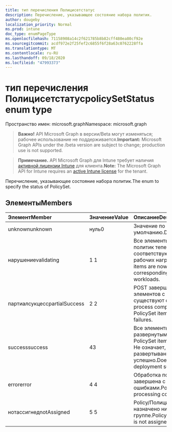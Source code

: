 ```yaml
---
title: тип перечисления Полицисетстатус
description: Перечисление, указывающее состояние набора политик.
author: dougeby
localization_priority: Normal
ms.prod: intune
doc_type: enumPageType
ms.openlocfilehash: 71158908a14c2f621785b8b82cff480ea80cf92e
ms.sourcegitcommit: acdf972e2f25fef2c6855f6f28a63c0762228ffa
ms.translationtype: MT
ms.contentlocale: ru-RU
ms.lasthandoff: 09/18/2020
ms.locfileid: "47993373"
---
```

# <a name="policysetstatus-enum-type"></a><span data-ttu-id="6d853-103">тип перечисления Полицисетстатус</span><span class="sxs-lookup"><span data-stu-id="6d853-103">policySetStatus enum type</span></span>

<span data-ttu-id="6d853-104">Пространство имен: microsoft.graph</span><span class="sxs-lookup"><span data-stu-id="6d853-104">Namespace: microsoft.graph</span></span>

> <span data-ttu-id="6d853-105">**Важно!** API Microsoft Graph в версии/Beta могут изменяться; рабочее использование не поддерживается.</span><span class="sxs-lookup"><span data-stu-id="6d853-105">**Important:** Microsoft Graph APIs under the /beta version are subject to change; production use is not supported.</span></span>

> <span data-ttu-id="6d853-106">**Примечание.** API Microsoft Graph для Intune требует наличия [активной лицензии Intune](https://go.microsoft.com/fwlink/?linkid=839381) для клиента.</span><span class="sxs-lookup"><span data-stu-id="6d853-106">**Note:** The Microsoft Graph API for Intune requires an [active Intune license](https://go.microsoft.com/fwlink/?linkid=839381) for the tenant.</span></span>

<span data-ttu-id="6d853-107">Перечисление, указывающее состояние набора политик.</span><span class="sxs-lookup"><span data-stu-id="6d853-107">The enum to specify the status of PolicySet.</span></span>

## <a name="members"></a><span data-ttu-id="6d853-108">Элементы</span><span class="sxs-lookup"><span data-stu-id="6d853-108">Members</span></span>
|<span data-ttu-id="6d853-109">Элемент</span><span class="sxs-lookup"><span data-stu-id="6d853-109">Member</span></span>|<span data-ttu-id="6d853-110">Значение</span><span class="sxs-lookup"><span data-stu-id="6d853-110">Value</span></span>|<span data-ttu-id="6d853-111">Описание</span><span class="sxs-lookup"><span data-stu-id="6d853-111">Description</span></span>|
|:---|:---|:---|
|<span data-ttu-id="6d853-112">unknown</span><span class="sxs-lookup"><span data-stu-id="6d853-112">unknown</span></span>|<span data-ttu-id="6d853-113">нуль</span><span class="sxs-lookup"><span data-stu-id="6d853-113">0</span></span>|<span data-ttu-id="6d853-114">Значение по умолчанию.</span><span class="sxs-lookup"><span data-stu-id="6d853-114">Default Value.</span></span>|
|<span data-ttu-id="6d853-115">нарушение</span><span class="sxs-lookup"><span data-stu-id="6d853-115">validating</span></span>|<span data-ttu-id="6d853-116">1 </span><span class="sxs-lookup"><span data-stu-id="6d853-116">1</span></span>|<span data-ttu-id="6d853-117">Все элементы набора политик теперь проверяют соответствующие параметры рабочих нагрузок.</span><span class="sxs-lookup"><span data-stu-id="6d853-117">All PolicySet items are now validating for corresponding settings of workloads.</span></span>|
|<span data-ttu-id="6d853-118">партиалсукцесс</span><span class="sxs-lookup"><span data-stu-id="6d853-118">partialSuccess</span></span>|<span data-ttu-id="6d853-119">2 </span><span class="sxs-lookup"><span data-stu-id="6d853-119">2</span></span>|<span data-ttu-id="6d853-120">POST завершен для всех элементов с политиками, но существуют ошибки.</span><span class="sxs-lookup"><span data-stu-id="6d853-120">Post process complete for all PolicySet items but there are failures.</span></span>|
|<span data-ttu-id="6d853-121">success</span><span class="sxs-lookup"><span data-stu-id="6d853-121">success</span></span>|<span data-ttu-id="6d853-122">4</span><span class="sxs-lookup"><span data-stu-id="6d853-122">3</span></span>|<span data-ttu-id="6d853-123">Все элементы с развернутыми политиками.</span><span class="sxs-lookup"><span data-stu-id="6d853-123">All PolicySet items are deployed.</span></span> <span data-ttu-id="6d853-124">Не означает, что развертывание завершено успешно.</span><span class="sxs-lookup"><span data-stu-id="6d853-124">Doesn’t mean that all deployment succeeded.</span></span> |
|<span data-ttu-id="6d853-125">error</span><span class="sxs-lookup"><span data-stu-id="6d853-125">error</span></span>|<span data-ttu-id="6d853-126">4 </span><span class="sxs-lookup"><span data-stu-id="6d853-126">4</span></span>|<span data-ttu-id="6d853-127">Обработка подполитики завершена с ошибками.</span><span class="sxs-lookup"><span data-stu-id="6d853-127">PolicySet processing completely failed.</span></span>|
|<span data-ttu-id="6d853-128">нотассигнед</span><span class="sxs-lookup"><span data-stu-id="6d853-128">notAssigned</span></span>|<span data-ttu-id="6d853-129">5 </span><span class="sxs-lookup"><span data-stu-id="6d853-129">5</span></span>|<span data-ttu-id="6d853-130">Policy/Полицисетитем не назначено ни одной группе.</span><span class="sxs-lookup"><span data-stu-id="6d853-130">PolicySet/PolicySetItem is not assigned to any group.</span></span>|






